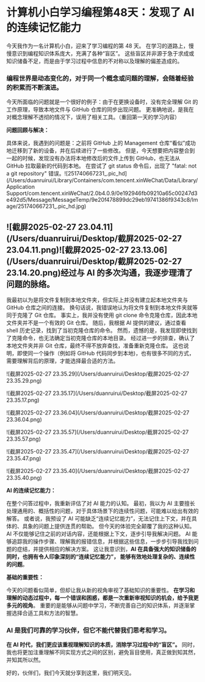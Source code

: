 # **计算机小白学习编程第48天：发现了 AI 的连续记忆能力**

今天我作为一名计算机小白，迎来了学习编程的第 48 天。 在学习的道路上，慢慢意识到编程知识体系庞大，充满了各种“盲区”。 这些盲区并非源于急于求成或知识储备不足，而是由于学习过程中信息的不对称以及理解的偏差造成的。 

### 编程世界是动态变化的，对于同一个概念或问题的理解，会随着经验的积累而不断演进。

 今天所面临的问题就是一个很好的例子：由于在更换设备时，没有完全理解 Git 的工作原理，导致本地文件与 GitHub 仓库的同步出现问题。 更准确地说，是我在对概念理解不透彻的情况下，误用了相关工具。（重回第一天的学习内容）

**问题回顾与解决：**

具体来说，我遇到的问题是：之前将 GitHub 上的 Management 仓库“看似”成功地迁移到了新的设备，并在后续进行了一些修改。 但是，今天想要把内容整合到一起的时候，发现没有办法将本地修改后的文件上传到 GitHub，也无法从 GitHub 拉取最新的代码到本地。 在尝试了 git status 命令后，出现了 "fatal: not a git repository" 错误。![251740667231_.pic_hd](/Users/duanruirui/Library/Containers/com.tencent.xinWeChat/Data/Library/Application Support/com.tencent.xinWeChat/2.0b4.0.9/0e192946fb09210a65c00247d3e492d5/Message/MessageTemp/9e20f478899dc29eb19741386f9343c8/Image/251740667231_.pic_hd.jpg)

## ![截屏2025-02-27 23.04.11](/Users/duanruirui/Desktop/截屏2025-02-27 23.04.11.png)![截屏2025-02-27 23.13.06](/Users/duanruirui/Desktop/截屏2025-02-27 23.14.20.png)经过与 AI 的多次沟通，我逐步理清了问题的脉络。 

我最初以为是将文件复制到本地文件夹，但实际上并没有建立起本地文件夹与 GitHub 仓库之间的连接。 换句话说，我错误地认为将文件复制到本地文件夹就等同于克隆了 Git 仓库。 事实上，我并没有使用 git clone 命令克隆仓库，因此本地文件夹并不是一个有效的 Git 仓库。 随后，我根据 AI 提供的建议，通过查看 shell 历史记录，找到了当初克隆仓库的命令。 然而，遗憾的是，我发现即使找到了克隆命令，也无法确定当初克隆仓库的本地目录。 经过进一步的排查，确认了本地文件夹并非 Git 仓库，最终不得不放弃查找，准备重新克隆仓库。 这也说明，即使同一个操作（例如将 GitHub 代码同步到本地)，也有很多不同的方式，需要理解背后的原理，才能选择最合适的方法。

![截屏2025-02-27 23.35.29](/Users/duanruirui/Desktop/截屏2025-02-27 23.35.29.png)

![截屏2025-02-27 23.35.17](/Users/duanruirui/Desktop/截屏2025-02-27 23.35.17.png)

![截屏2025-02-27 23.36.04](/Users/duanruirui/Desktop/截屏2025-02-27 23.36.04.png)

![截屏2025-02-27 23.35.57](/Users/duanruirui/Desktop/截屏2025-02-27 23.35.57.png)

![截屏2025-02-27 23.35.47](/Users/duanruirui/Desktop/截屏2025-02-27 23.35.47.png)

![截屏2025-02-27 23.35.40](/Users/duanruirui/Desktop/截屏2025-02-27 23.35.40.png)

**AI 的连续记忆能力：**

在整个问答过程中，我重新评估了对 AI 能力的认知。 最初，我以为 AI 主要擅长处理通用的、概括性的问题，对于具体场景下的连续性问题，可能难以给出有效的解答。 或者说，我预设了 AI 可能缺乏“连续记忆能力”，无法记住上下文，并在具体的、具象的问题上提供连贯的帮助。 但今天的体验完全颠覆了我的这种认知。 AI 不仅能够记住之前的对话内容，还能根据上下文，逐步引导我解决问题。 AI 能够追踪我的操作步骤、理解我的报错信息，并根据这些信息，一步步引导我找到问题的症结，并提供相应的解决方案。 这让我意识到，**AI 在具备强大的知识储备的同时，也拥有令人印象深刻的“连续记忆能力”， 能够有效地处理复杂的、连续性的问题**。

**基础的重要性：**

今天的问题看似简单，但却让我从新的视角审视了基础知识的重要性。 **在学习和理解的动态过程中，每一个错误和困惑，都是一次重新审视知识的机会，给予我更多元的视角**。 重要的是能够从问题中学习，不断完善自己的知识体系，并逐渐掌握选择合适工具和方法的智慧。

### AI 是我们可靠的学习伙伴，但它不能代替我们思考和学习。

 **在 AI 时代，我们更应该重视理解知识的本质，消除学习过程中的“盲区”。** 同时，我也将更加注重理解不同实现方式之间的区别，避免盲目使用，真正做到知其然，并知其所以然。 

好的，伙伴们，我们今天就分享到这里，我们明天见。